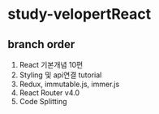 # study-velopertReact

## branch order

<ol>
    <li>React 기본개념 10편 </li>
    <li>Styling 및 api연결 tutorial </li>
    <li>Redux, immutable.js, immer.js </li>
    <li>React Router v4.0</li>
    <li>Code Splitting</li>
</ol>
